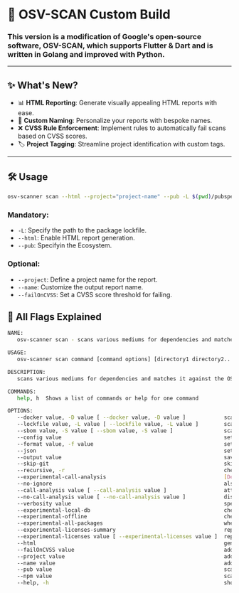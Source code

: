 # 🚀 OSV-SCAN Custom Build

### This version is a modification of Google's open-source software, OSV-SCAN, which supports Flutter & Dart and is written in Golang and improved with Python.

---

## ✨ What's New?

- 📊 **HTML Reporting**: Generate visually appealing HTML reports with ease.
- 📝 **Custom Naming**: Personalize your reports with bespoke names.
- ❌ **CVSS Rule Enforcement**: Implement rules to automatically fail scans based on CVSS scores.
- 🏷️ **Project Tagging**: Streamline project identification with custom tags.

---

## 🛠️ Usage

```bash
osv-scanner scan --html --project="project-name" --pub -L $(pwd)/pubspec.lock
```

### **Mandatory**:
- `-L`: Specify the path to the package lockfile.
- `--html`: Enable HTML report generation.
- `--pub`: Specifyin the Ecosystem.

### **Optional**:
- `--project`: Define a project name for the report.
- `--name`: Customize the output report name.
- `--failOnCVSS`: Set a CVSS score threshold for failing.

## 🚩 All Flags Explained

```bash
NAME:
   osv-scanner scan - scans various mediums for dependencies and matches it against the OSV database

USAGE:
   osv-scanner scan command [command options] [directory1 directory2...]

DESCRIPTION:
   scans various mediums for dependencies and matches it against the OSV database

COMMANDS:
   help, h  Shows a list of commands or help for one command

OPTIONS:
   --docker value, -D value [ --docker value, -D value ]            scan docker image with this name
   --lockfile value, -L value [ --lockfile value, -L value ]        scan package lockfile on this path
   --sbom value, -S value [ --sbom value, -S value ]                scan sbom file on this path
   --config value                                                   set/override config file
   --format value, -f value                                         sets the output format; value can be: table, json, markdown, sarif, gh-annotations (default: "table")
   --json                                                           sets output to json (deprecated, use --format json instead) (default: false)
   --output value                                                   saves the result to the given file path
   --skip-git                                                       skip scanning git repositories (default: false)
   --recursive, -r                                                  check subdirectories (default: false)
   --experimental-call-analysis                                     [Deprecated] attempt call analysis on code to detect only active vulnerabilities (default: false)
   --no-ignore                                                      also scan files that would be ignored by .gitignore (default: false)
   --call-analysis value [ --call-analysis value ]                  attempt call analysis on code to detect only active vulnerabilities
   --no-call-analysis value [ --no-call-analysis value ]            disables call graph analysis
   --verbosity value                                                specify the level of information that should be provided during runtime; value can be: error, warn, info, verbose (default: "info")
   --experimental-local-db                                          checks for vulnerabilities using local databases (default: false)
   --experimental-offline                                           checks for vulnerabilities using local databases that are already cached (default: false)
   --experimental-all-packages                                      when json output is selected, prints all packages (default: false)
   --experimental-licenses-summary                                  report a license summary, implying the --experimental-all-packages flag (default: false)
   --experimental-licenses value [ --experimental-licenses value ]  report on licenses based on an allowlist
   --html                                                           generate an HTML report (developed by chahid001) (default: false)
   --failOnCVSS value                                               add CVSS rule for failing (developed by chahid001) (default: -1)
   --project value                                                  add project name (developed by chahid001) (default: "false")
   --name value                                                     add report name (developed by chahid001) (default: "false")
   --pub value                                                      scan & generate an HTML report for pub ecosystem (developed by chahid001) (default: false)
   --npm value                                                      scan & generate an HTML report for npm ecosystem (developed by chahid001) (default: false)
   --help, -h                                                       show help

```
